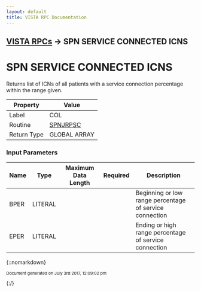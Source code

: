 ```yaml
---
layout: default
title: VISTA RPC Documentation
---
```


## [VISTA RPCs](TableOfContents) &#8594; SPN SERVICE CONNECTED ICNS
# SPN SERVICE CONNECTED ICNS

   Returns list of ICNs of all patients with a service connection percentage within the range given.

Property | Value
--- | ---
Label | COL
Routine | [SPNJRPSC](http://code.osehra.org/dox/Routine_SPNJRPSC_source.html)
Return Type | GLOBAL ARRAY


### Input Parameters

Name | Type | Maximum Data Length | Required | Description
--- | --- | --- | --- | ---
BPER | LITERAL |  |  | Beginning or low range percentage of service connection
EPER | LITERAL |  |  | Ending or high range percentage of service connection



{::nomarkdown} <br/><p style="font-size: 11px">Document generated on July 3rd 2017, 12:09:02 pm</p>{:/}